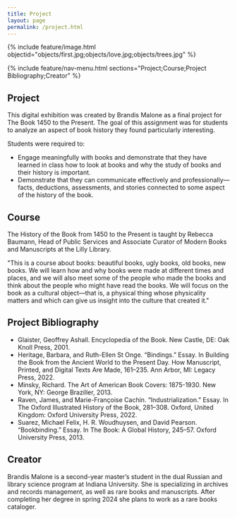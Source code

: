 ```yaml
---
title: Project
layout: page
permalink: /project.html
---
```

{% include feature/image.html objectid="objects/first.jpg;objects/love.jpg;objects/trees.jpg" %}

{% include feature/nav-menu.html sections="Project;Course;Project Bibliography;Creator" %} 

## Project
This digital exhibition was created by Brandis Malone as a final project for The Book 1450 to the Present. The goal of this assignment was for students to analyze an aspect of book history they found particularly interesting. 

Students were required to:
* Engage meaningfully with books and demonstrate that they have learned in class how to look at books and why the study of books and their history is important.
* Demonstrate that they can communicate effectively and professionally—facts, deductions, assessments, and stories connected to some aspect of the history of the book.

## Course
The History of the Book from 1450 to the Present is taught by Rebecca Baumann, Head of Public Services and Associate Curator of Modern Books and Manuscripts at the Lilly Library. 

"This is a course about books: beautiful books, ugly books, old books, new books. We will learn how and why books were made at different times and places, and we will also meet some of the people who made the books and think about the people who might have read the books. We will focus on the book as a cultural object—that is, a physical thing whose physicality matters and which can give us insight into the culture that created it."

## Project Bibliography
* Glaister, Geoffrey Ashall. Encyclopedia of the Book. New Castle, DE: Oak Knoll Press, 2001. 
* Heritage, Barbara, and Ruth-Ellen St Onge. “Bindings.” Essay. In Building the Book from the Ancient World to the Present Day. How Manuscript, Printed, and Digital Texts Are Made, 161–235. Ann Arbor, MI: Legacy Press, 2022. 
* Minsky, Richard. The Art of American Book Covers: 1875-1930. New York, NY: George Braziller, 2013. 
* Raven, James, and Marie-Françoise Cachin. “Industrialization.” Essay. In The Oxford Illustrated History of the Book, 281–308. Oxford, United Kingdom: Oxford University Press, 2022. 
* Suarez, Michael Felix, H. R. Woudhuysen, and David Pearson. “Bookbinding.” Essay. In The Book: A Global History, 245–57. Oxford University Press, 2013. 

## Creator 
Brandis Malone is a second-year master’s student in the dual Russian and library science program at Indiana University. She is specializing in archives and records management, as well as rare books and manuscripts. After completing her degree in spring 2024 she plans to work as a rare books cataloger. 
